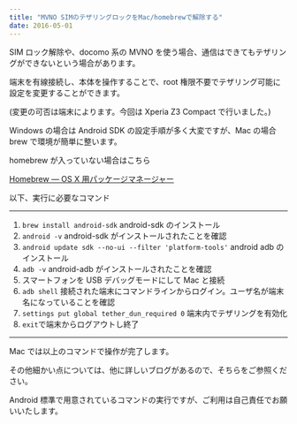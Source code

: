 ```yaml
---
title: "MVNO SIMのテザリングロックをMac/homebrewで解除する"
date: 2016-05-01
---
```


SIM ロック解除や、docomo 系の MVNO を使う場合、通信はできてもテザリングができないという場合があります。

端末を有線接続し、本体を操作することで、root 権限不要でテザリング可能に設定を変更することができます。

(変更の可否は端末によります。今回は Xperia Z3 Compact で行いました。)

Windows の場合は Android SDK の設定手順が多く大変ですが、Mac の場合 brew で環境が簡単に整います。

homebrew が入っていない場合はこちら

<a href="http://brew.sh/index_ja.html">Homebrew — OS X 用パッケージマネージャー</a>

以下、実行に必要なコマンド

---

1. `brew install android-sdk` android-sdk のインストール
2. `android -v` android-sdk がインストールされたことを確認
3. `android update sdk --no-ui --filter 'platform-tools'` android adb のインストール
4. `adb -v` android-adb がインストールされたことを確認
5. スマートフォンを USB デバッグモードにして Mac と接続
6. `adb shell` 接続された端末にコマンドラインからログイン。ユーザ名が端末名になっていることを確認
7. `settings put global tether_dun_required 0` 端末内でテザリングを有効化
8. `exit`で端末からログアウトし終了

---

Mac では以上のコマンドで操作が完了します。

その他細かい点については、他に詳しいブログがあるので、そちらをご参照ください。

Android 標準で用意されているコマンドの実行ですが、ご利用は自己責任でお願いいたします。
